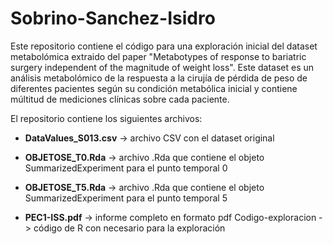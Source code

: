 # Sobrino-Sanchez-Isidro

Este repositorio contiene el código para una exploración inicial del dataset metabolómica extraido del paper "Metabotypes of response to bariatric surgery independent of the magnitude of weight loss". Este dataset es un análisis metabolómico de la respuesta a la cirujía de pérdida de peso de diferentes pacientes según su condición metabólica inicial y contiene múltitud de mediciones clínicas sobre cada paciente.

El repositorio contiene los siguientes archivos:

-   **DataValues_S013.csv** -\> archivo CSV con el dataset original

-   **OBJETOSE_T0.Rda** -\> archivo .Rda que contiene el objeto SummarizedExperiment para el punto temporal 0

-   **OBJETOSE_T5.Rda** -\> archivo .Rda que contiene el objeto SummarizedExperiment para el punto temporal 5

-   **PEC1-ISS.pdf** -\> informe completo en formato pdf Codigo-exploracion -\> código de R con necesario para la exploración
